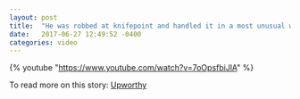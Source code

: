 ```yaml
---
layout: post
title:  "He was robbed at knifepoint and handled it in a most unusual way"
date:   2017-06-27 12:49:52 -0400
categories: video
---
```



{% youtube "https://www.youtube.com/watch?v=7oOpsfbiJlA" %}

To read more on this story: [Upworthy](http://www.upworthy.com/a-man-explains-why-he-treated-a-knife-wielding-mugger-with-kindness-and-respect)

